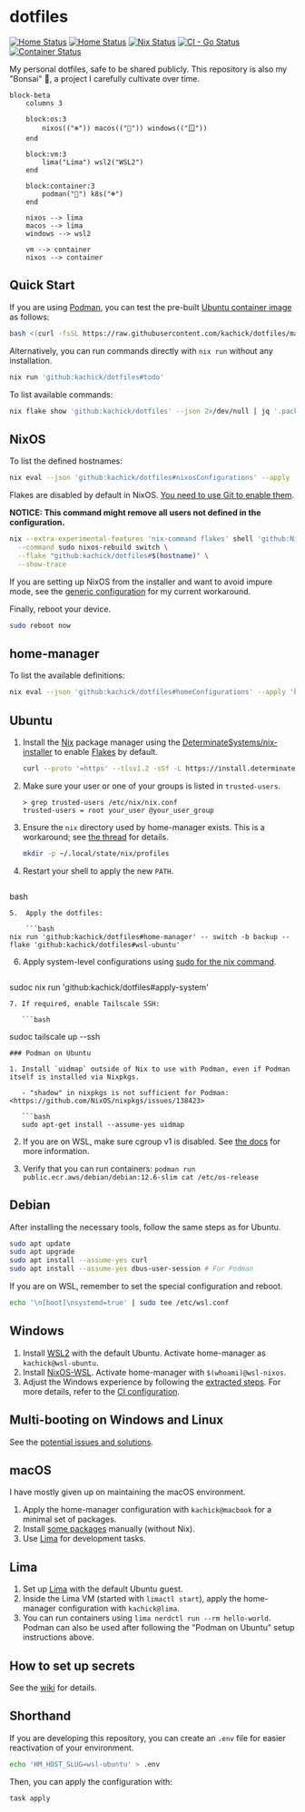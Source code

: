 # dotfiles

[![Home Status](https://github.com/kachick/dotfiles/actions/workflows/ci-home.yml/badge.svg?branch=main)](https://github.com/kachick/dotfiles/actions/workflows/ci-home.yml?query=branch%3Amain+) [![Home Status](https://github.com/kachick/dotfiles/actions/workflows/windows.yml/badge.svg?branch=main)](https://github.com/kachick/dotfiles/actions/workflows/windows.yml?query=branch%3Amain+) [![Nix Status](https://github.com/kachick/dotfiles/actions/workflows/ci-nix.yml/badge.svg?branch=main)](https://github.com/kachick/dotfiles/actions/workflows/ci-nix.yml?query=branch%3Amain+) [![CI - Go Status](https://github.com/kachick/dotfiles/actions/workflows/ci-go.yml/badge.svg?branch=main)](https://github.com/kachick/dotfiles/actions/workflows/ci-go.yml?query=branch%3Amain+) [![Container Status](https://github.com/kachick/dotfiles/actions/workflows/container.yml/badge.svg?branch=main)](https://github.com/kachick/dotfiles/actions/workflows/container.yml?query=branch%3Amain+)

My personal dotfiles, safe to be shared publicly.
This repository is also my "Bonsai" 🌳, a project I carefully cultivate over time.

```mermaid
block-beta
    columns 3

    block:os:3
        nixos(("❄")) macos(("🍎")) windows(("🪟"))
    end

    block:vm:3
        lima("Lima") wsl2("WSL2")
    end

    block:container:3
        podman("🦭") k8s("☸️") 
    end

    nixos --> lima
    macos --> lima
    windows --> wsl2

    vm --> container
    nixos --> container
```

## Quick Start

If you are using [Podman](https://podman.io/), you can test the pre-built [Ubuntu container image](containers) as follows:

```bash
bash <(curl -fsSL https://raw.githubusercontent.com/kachick/dotfiles/main/containers/sandbox-with-ghcr.bash) latest
```

Alternatively, you can run commands directly with `nix run` without any installation.

```bash
nix run 'github:kachick/dotfiles#todo'
```

To list available commands:

```bash
nix flake show 'github:kachick/dotfiles' --json 2>/dev/null | jq '.packages | ."x86_64-linux" | to_entries | map("\(.key) # \(.value.description)")'
```

## NixOS

To list the defined hostnames:

```bash
nix eval --json 'github:kachick/dotfiles#nixosConfigurations' --apply 'builtins.attrNames' | jq '.[]'
```

Flakes are disabled by default in NixOS. [You need to use Git to enable them](https://www.reddit.com/r/NixOS/comments/18jyd0r/cleanest_way_to_run_git_commands_on_fresh_nixos/).

**NOTICE: This command might remove all users not defined in the configuration.**

```bash
nix --extra-experimental-features 'nix-command flakes' shell 'github:NixOS/nixpkgs/nixos-25.05#git' \
  --command sudo nixos-rebuild switch \
  --flake "github:kachick/dotfiles#$(hostname)" \
  --show-trace
```

If you are setting up NixOS from the installer and want to avoid impure mode, see the [generic configuration](nixos/hosts/generic) for my current workaround.

Finally, reboot your device.

```bash
sudo reboot now
```

## home-manager

To list the available definitions:

```bash
nix eval --json 'github:kachick/dotfiles#homeConfigurations' --apply 'builtins.attrNames' | jq '.[]'
```

## Ubuntu

1. Install the [Nix](https://nixos.org/) package manager using the [DeterminateSystems/nix-installer](https://github.com/DeterminateSystems/nix-installer) to enable [Flakes](https://nixos.wiki/wiki/Flakes) by default.

   ```bash
   curl --proto '=https' --tlsv1.2 -sSf -L https://install.determinate.systems/nix | sh -s -- install
   ```

2. Make sure your user or one of your groups is listed in `trusted-users`.

   ```console
   > grep trusted-users /etc/nix/nix.conf
   trusted-users = root your_user @your_user_group
   ```

3. Ensure the `nix` directory used by home-manager exists. This is a workaround; see [the thread](https://www.reddit.com/r/Nix/comments/1443k3o/comment/jr9ht5g/?utm_source=reddit&utm_medium=web2x&context=3) for details.

   ```bash
   mkdir -p ~/.local/state/nix/profiles
   ```

4. Restart your shell to apply the new `PATH`.

   ```bash
   ```

bash

````
5.  Apply the dotfiles:

    ```bash
nix run 'github:kachick/dotfiles#home-manager' -- switch -b backup --flake 'github:kachick/dotfiles#wsl-ubuntu'
````

6. Apply system-level configurations using [sudo for the nix command](https://github.com/kachick/dotfiles/commit/2e47c6655dc74a4a56495fdcbebb9d15b0b57313).

   ```bash
   ```

sudoc nix run 'github:kachick/dotfiles#apply-system'

````
7. If required, enable Tailscale SSH:

   ```bash
````

sudoc tailscale up --ssh

````
### Podman on Ubuntu

1. Install `uidmap` outside of Nix to use with Podman, even if Podman itself is installed via Nixpkgs.

   - "shadow" in nixpkgs is not sufficient for Podman: <https://github.com/NixOS/nixpkgs/issues/138423>

   ```bash
   sudo apt-get install --assume-yes uidmap
````

2. If you are on WSL, make sure cgroup v1 is disabled. See [the docs](windows/WSL/README.md) for more information.

3. Verify that you can run containers: `podman run public.ecr.aws/debian/debian:12.6-slim cat /etc/os-release`

## Debian

After installing the necessary tools, follow the same steps as for Ubuntu.

```bash
sudo apt update
sudo apt upgrade
sudo apt install --assume-yes curl
sudo apt install --assume-yes dbus-user-session # For Podman
```

If you are on WSL, remember to set the special configuration and reboot.

```bash
echo '\n[boot]\nsystemd=true' | sudo tee /etc/wsl.conf
```

## Windows

1. Install [WSL2](windows/WSL/README.md) with the default Ubuntu. Activate home-manager as `kachick@wsl-ubuntu`.
2. Install [NixOS-WSL](https://github.com/nix-community/NixOS-WSL). Activate home-manager with `$(whoami)@wsl-nixos`.
3. Adjust the Windows experience by following the [extracted steps](windows/README.md). For more details, refer to the [CI configuration](.github/workflows/windows.yml).

## Multi-booting on Windows and Linux

See the [potential issues and solutions](./windows/Multi-booting.md).

## macOS

I have mostly given up on maintaining the macOS environment.

1. Apply the home-manager configuration with `kachick@macbook` for a minimal set of packages.
2. Install [some packages](https://github.com/kachick/dotfiles/wiki/macOS) manually (without Nix).
3. Use [Lima](#lima) for development tasks.

## Lima

1. Set up [Lima](https://github.com/lima-vm/lima) with the default Ubuntu guest.
2. Inside the Lima VM (started with `limactl start`), apply the home-manager configuration with `kachick@lima`.
3. You can run containers using `lima nerdctl run --rm hello-world`. Podman can also be used after following the "Podman on Ubuntu" setup instructions above.

## How to set up secrets

See the [wiki](https://github.com/kachick/dotfiles/wiki/Encryption) for details.

## Shorthand

If you are developing this repository, you can create an `.env` file for easier reactivation of your environment.

```bash
echo 'HM_HOST_SLUG=wsl-ubuntu' > .env
```

Then, you can apply the configuration with:

```bash
task apply
```
